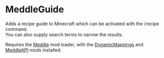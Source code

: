 # MeddleGuide

Adds a recipe guide to Minecraft which can be activated with the /recipe command.  
You can also supply search terms to narrow the results.

Requires the [Meddle](https://github.com/FyberOptic/Meddle) mod loader, with the [DynamicMappings](https://github.com/FyberOptic/DynamicMappings) and [MeddleAPI](https://github.com/FyberOptic/MeddleAPI) mods installed.

